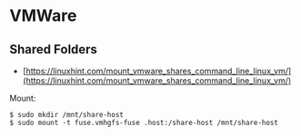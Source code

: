 # VMWare




## Shared Folders
* [https://linuxhint.com/mount_vmware_shares_command_line_linux_vm/](https://linuxhint.com/mount_vmware_shares_command_line_linux_vm/)

Mount:

```
$ sudo mkdir /mnt/share-host
$ sudo mount -t fuse.vmhgfs-fuse .host:/share-host /mnt/share-host
```
